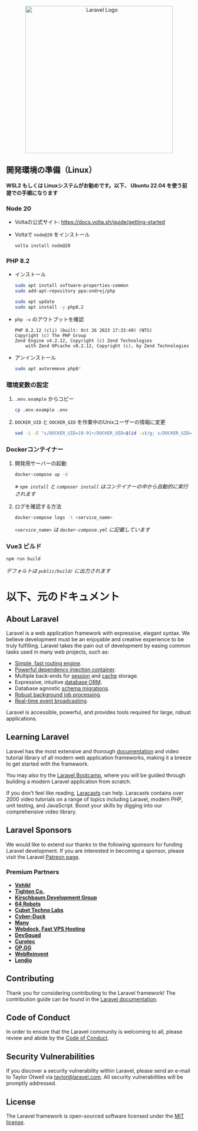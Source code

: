 <p align="center"><a href="https://laravel.com" target="_blank"><img src="https://raw.githubusercontent.com/laravel/art/master/logo-lockup/5%20SVG/2%20CMYK/1%20Full%20Color/laravel-logolockup-cmyk-red.svg" width="400" alt="Laravel Logo"></a></p>

## 開発環境の準備（Linux）

**WSL2 もしくは Linuxシステムがお勧めです。以下、 Ubuntu 22.04 を使う前提での手順になります**

### Node 20

- Voltaの公式サイト: https://docs.volta.sh/guide/getting-started

- Voltaで `node@20` をインストール
  ```bash
  volta install node@20
  ```

### PHP 8.2

- インストール

  ```bash
  sudo apt install software-properties-common
  sudo add-apt-repository ppa:ondrej/php

  sudo apt update
  sudo apt install -y php8.2
  ```

- `php -v` のアウトプットを確認

  ```
  PHP 8.2.12 (cli) (built: Oct 26 2023 17:33:49) (NTS)
  Copyright (c) The PHP Group
  Zend Engine v4.2.12, Copyright (c) Zend Technologies
      with Zend OPcache v8.2.12, Copyright (c), by Zend Technologies
  ```

- アンインストール

  ```bash
  sudo apt autoremove php8*
  ```

### 環境変数の設定

1. `.env.example` からコピー

    ```bash
    cp .env.example .env
    ```

1. `DOCKER_UID` と `DOCKER_GID` を作業中のUnixユーザーの情報に変更
    ```bash
    sed -i -E "s/DOCKER_UID=[0-9]+/DOCKER_UID=$(id -u)/g; s/DOCKER_GID=[0-9]+/DOCKER_GID=$(id -g)/g" .env
    ```

### Dockerコンテイナー

1. 開発用サーバーの起動

    ```bash
    docker-compose up -d
    ```

    *※ `npm install` と `composer install` はコンテイナーの中から自動的に実行されます*

1. ログを確認する方法

    ```bash
    docker-compose logs -t <service_name>
    ```

    *`<service_name>` は `docker-compose.yml` に記載しています*

### Vue3 ビルド

```bash
npm run build
```

*デフォルトは `public/build/` に出力されます*

# 以下、元のドキュメント

## About Laravel

Laravel is a web application framework with expressive, elegant syntax. We believe development must be an enjoyable and creative experience to be truly fulfilling. Laravel takes the pain out of development by easing common tasks used in many web projects, such as:

- [Simple, fast routing engine](https://laravel.com/docs/routing).
- [Powerful dependency injection container](https://laravel.com/docs/container).
- Multiple back-ends for [session](https://laravel.com/docs/session) and [cache](https://laravel.com/docs/cache) storage.
- Expressive, intuitive [database ORM](https://laravel.com/docs/eloquent).
- Database agnostic [schema migrations](https://laravel.com/docs/migrations).
- [Robust background job processing](https://laravel.com/docs/queues).
- [Real-time event broadcasting](https://laravel.com/docs/broadcasting).

Laravel is accessible, powerful, and provides tools required for large, robust applications.

## Learning Laravel

Laravel has the most extensive and thorough [documentation](https://laravel.com/docs) and video tutorial library of all modern web application frameworks, making it a breeze to get started with the framework.

You may also try the [Laravel Bootcamp](https://bootcamp.laravel.com), where you will be guided through building a modern Laravel application from scratch.

If you don't feel like reading, [Laracasts](https://laracasts.com) can help. Laracasts contains over 2000 video tutorials on a range of topics including Laravel, modern PHP, unit testing, and JavaScript. Boost your skills by digging into our comprehensive video library.

## Laravel Sponsors

We would like to extend our thanks to the following sponsors for funding Laravel development. If you are interested in becoming a sponsor, please visit the Laravel [Patreon page](https://patreon.com/taylorotwell).

### Premium Partners

- **[Vehikl](https://vehikl.com/)**
- **[Tighten Co.](https://tighten.co)**
- **[Kirschbaum Development Group](https://kirschbaumdevelopment.com)**
- **[64 Robots](https://64robots.com)**
- **[Cubet Techno Labs](https://cubettech.com)**
- **[Cyber-Duck](https://cyber-duck.co.uk)**
- **[Many](https://www.many.co.uk)**
- **[Webdock, Fast VPS Hosting](https://www.webdock.io/en)**
- **[DevSquad](https://devsquad.com)**
- **[Curotec](https://www.curotec.com/services/technologies/laravel/)**
- **[OP.GG](https://op.gg)**
- **[WebReinvent](https://webreinvent.com/?utm_source=laravel&utm_medium=github&utm_campaign=patreon-sponsors)**
- **[Lendio](https://lendio.com)**

## Contributing

Thank you for considering contributing to the Laravel framework! The contribution guide can be found in the [Laravel documentation](https://laravel.com/docs/contributions).

## Code of Conduct

In order to ensure that the Laravel community is welcoming to all, please review and abide by the [Code of Conduct](https://laravel.com/docs/contributions#code-of-conduct).

## Security Vulnerabilities

If you discover a security vulnerability within Laravel, please send an e-mail to Taylor Otwell via [taylor@laravel.com](mailto:taylor@laravel.com). All security vulnerabilities will be promptly addressed.

## License

The Laravel framework is open-sourced software licensed under the [MIT license](https://opensource.org/licenses/MIT).
